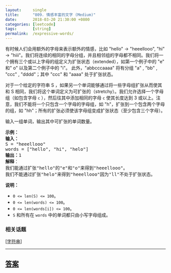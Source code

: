 ```yaml
---
layout:     single
title:      "809. 情感丰富的文字 (Medium)"
date:       2018-03-20 21:30:00 +0800
categories: [leetcode]
tags:       [string]
permalink:  /expressive-words/
---
```


<p>有时候人们会用额外的字母来表示额外的情感，比如 &quot;hello&quot; -&gt; &quot;heeellooo&quot;, &quot;hi&quot; -&gt; &quot;hiii&quot;。我们将连续的相同的字母分组，并且相邻组的字母都不相同。我们将一个拥有三个或以上字母的组定义为扩张状态（extended），如第一个例子中的 &quot;e&quot; 和&quot; o&quot; 以及第二个例子中的 &quot;i&quot;。 此外，&quot;abbcccaaaa&quot; 将有分组&nbsp;&quot;a&quot; , &quot;bb&quot; , &quot;ccc&quot; , &quot;dddd&quot;；其中 &quot;ccc&quot; 和 &quot;aaaa&quot; 处于扩张状态。</p>

<p>对于一个给定的字符串 S ，如果另一个单词能够通过将一些字母组扩张从而使其和 S 相同，我们将这个单词定义为可扩张的（stretchy）。我们允许选择一个字母组（如包含字母&nbsp;<code>c</code>&nbsp;），然后往其中添加相同的字母&nbsp;<code>c</code>&nbsp;使其长度达到 3 或以上。注意，我们不能将一个只包含一个字母的字母组，如 &quot;h&quot;，扩张到一个包含两个字母的组，如 &quot;hh&quot;；所有的扩张必须使该字母组变成扩张状态（至少包含三个字母）。</p>

<p>输入一组单词，输出其中可扩张的单词数量。</p>

<pre>
<strong>示例：</strong>
<strong>输入：</strong> 
S = &quot;heeellooo&quot;
words = [&quot;hello&quot;, &quot;hi&quot;, &quot;helo&quot;]
<strong>输出：</strong>1
<strong>解释</strong>：
我们能通过扩张&quot;hello&quot;的&quot;e&quot;和&quot;o&quot;来得到&quot;heeellooo&quot;。
我们不能通过扩张&quot;helo&quot;来得到&quot;heeellooo&quot;因为&quot;ll&quot;不处于扩张状态。
</pre>

<p><strong>说明：</strong></p>

<ul>
	<li><code>0 &lt;= len(S) &lt;= 100</code>。</li>
	<li><code>0 &lt;= len(words) &lt;= 100</code>。</li>
	<li><code>0 &lt;= len(words[i]) &lt;= 100</code>。</li>
	<li><code>S</code>&nbsp;和所有在&nbsp;<code>words</code>&nbsp;中的单词都只由小写字母组成。</li>
</ul>

### 相关话题
  [[字符串](https://github.com/openset/leetcode/tree/master/tag/string/README.md)]

---

## [答案](https://github.com/openset/leetcode/tree/master/problems/expressive-words)
